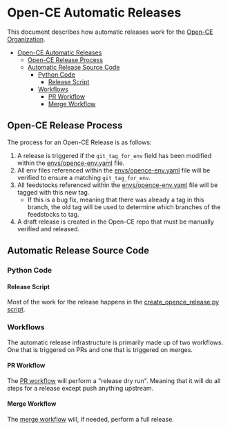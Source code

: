 # Open-CE Automatic Releases

This document describes how automatic releases work for the
[Open-CE Organization](https://github.com/open-ce).

- [Open-CE Automatic Releases](#open-ce-automatic-releases)
  - [Open-CE Release Process](#open-ce-release-process)
  - [Automatic Release Source Code](#automatic-release-source-code)
    - [Python Code](#python-code)
      - [Release Script](#release-script)
    - [Workflows](#workflows)
      - [PR Workflow](#pr-workflow)
      - [Merge Workflow](#merge-workflow)

## Open-CE Release Process

The process for an Open-CE Release is as follows:

1. A release is triggered if the  `git_tag_for_env` field has been modified within the
   [envs/opence-env.yaml](../envs/opence-env.yaml) file.
1. All env files referenced within the [envs/opence-env.yaml](../envs/opence-env.yaml)
   file will be verified to ensure a matching `git_tag_for_env`.
1. All feedstocks referenced within the [envs/opence-env.yaml](../envs/opence-env.yaml)
   file will be tagged with this new tag.
   - If this is a bug fix, meaning that there was already a tag in this branch,
     the old tag will be used to determine which branches of the feedstocks to tag.
1. A draft release is created in the Open-CE repo that must be manually verified and released.

## Automatic Release Source Code

### Python Code

#### Release Script

Most of the work for the release happens in the
[create_opence_release.py script](https://github.com/open-ce/open-ce-builder/blob/main/git_tools/create_opence_release.py).

### Workflows

The automatic release infrastructure is primarily made up of two workflows.
One that is triggered on PRs and one that is triggered on merges.

#### PR Workflow

The [PR workflow](../.github/workflows/opence-pr.yml)
will perform a "release dry run". Meaning that it will do all steps for a release except push
anything upstream.

#### Merge Workflow

The [merge workflow](../.github/workflows/opence-merge.yml)
will, if needed, perform a full release.
